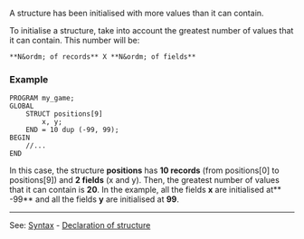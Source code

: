 A structure has been initialised with more values than it can contain.

To initialise a structure, take into account the greatest number of values that it can contain. This number will be:

    **N&ordm; of records** X **N&ordm; of fields**

### Example
```
PROGRAM my_game;
GLOBAL
    STRUCT positions[9]
        x, y;
    END = 10 dup (-99, 99);
BEGIN
    //...
END
```


In this case, the structure **positions** has **10 records** (from positions[0]
to positions[9]) and **2 fields** (x and y). Then, the greatest number of values that it can contain is **20**. In the example, all the fields **x** are initialised at** -99** and all the fields **y** are initialised at **99**.

---------------------------------------
See: [Syntax](syntax_of_a_programdot.md) - [Declaration of structure](declaration_of_a_structuredot.md)

